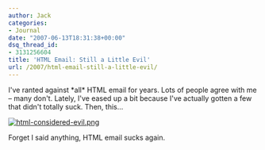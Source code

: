 ```yaml
---
author: Jack
categories:
- Journal
date: "2007-06-13T18:31:38+00:00"
dsq_thread_id:
- 3131256604
title: 'HTML Email: Still a Little Evil'
url: /2007/html-email-still-a-little-evil/
---
```


I've ranted against \*all\* HTML email for years. Lots of people agree with me &#8211; many don't. Lately, I've eased up a bit because I've actually gotten a few that didn't totally suck. Then, this&#8230;

[![html-considered-evil.png][1]][2]

Forget I said anything, HTML email sucks again.

 [1]: files/html-considered-evil-thumb.png
 [2]: files/html-considered-evil.png "html-considered-evil.png"